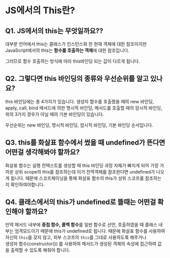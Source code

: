 # JS에서의 This란?

## Q1. JS에서의 this는 무엇일까요??
대부분 언어에서 this는 클래스가 인스턴스화 한 현재 객체에 대한 참조이지만 JavaScript에서의 this는 **함수를 호출하는 객체**에 대한 참조입니다.

그러므로 함수 호출하는 방식에 따라 this바인딩 되는 값이 다르게 됩니다. 

## Q2. 그렇다면 this 바인딩의 종류와 우선순위를 알고 있나요?
this 바인딩에는 총 4가지가 있습니다. 생성자 함수를 호출했을 때의 new 바인딩, apply, call, bind 메서드에 의한 명시적 바인딩, 메서드를 호출할 때의 암시적 바인딩, 위의 3가지 경우가 아닐 때의 기본 바인딩이 있습니다.

우선순위는 new 바인딩, 명시적 바인딩, 암시적 바인딩, 기본 바인딩 순서입니다.

## Q3. this를 화살표 함수에서 썼을 때 undefined가 뜬다면 어떤걸 생각해봐야 할까요?
화살표 함수는 실행 컨텍스트를 생성할 때 this 바인딩 과정 자체가 빠지게 되어 가장 가까운 상위 scope의 this를 참조하는데 이가 전역객체를 참조한다면 undefined가 나오게 됩니다.
때문에 스코프체이닝을 통해 화살표 함수의 this가 상위 스코프를 참조하는지 확인하여야합니다.


## Q4. 클래스에서의 this가 undefined로 뜰때는 어떤걸 확인해야 할까요?
만약 메서드 내부에 **중첩 함수, 콜백 함수**를 일반 함수로 선언, 호출하였을 때 클래스 내부는 엄격모드이기 때문에 this가 undefined로 됩니다. 때문에 화살표 함수를 사용하여 자신의 `this`를 갖지 않고, 외부 스코프의 `this`를 그대로 사용하도록 해주거나  
생성자 함수(constructor()) 를 사용하여 메서드가 생성된 객체의 속성에 접근하여 값을 출력할 수 있도록 해줘야 합니다.

